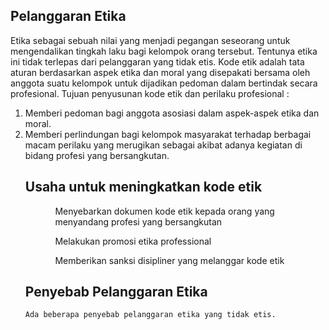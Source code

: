 ## Pelanggaran Etika
  Etika sebagai sebuah nilai yang menjadi pegangan seseorang untuk mengendalikan tingkah laku bagi kelompok orang tersebut. Tentunya etika ini tidak terlepas dari pelanggaran yang tidak etis. Kode etik adalah tata aturan berdasarkan aspek etika dan moral yang disepakati bersama oleh anggota suatu kelompok untuk dijadikan pedoman dalam bertindak secara profesional. Tujuan penyusunan kode etik dan perilaku profesional :
  <ol>
  <li>Memberi pedoman bagi anggota asosiasi dalam aspek-aspek etika dan moral.</li>
  <li>Memberi perlindungan bagi kelompok masyarakat terhadap berbagai macam perilaku yang merugikan sebagai akibat adanya kegiatan di bidang profesi yang bersangkutan.</li>
  
  ## Usaha untuk meningkatkan kode etik
  <ol>
    <ul>Menyebarkan dokumen kode etik kepada orang yang menyandang profesi yang bersangkutan</ul>
    <ul>Melakukan promosi etika professional</ul>
    <ul>Memberikan sanksi disipliner yang melanggar kode etik</ul>
  </ol>
  
  ## Penyebab Pelanggaran Etika
    Ada beberapa penyebab pelanggaran etika yang tidak etis. 
